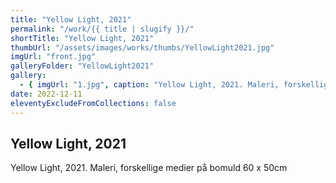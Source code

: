 ```yaml
---
title: "Yellow Light, 2021"
permalink: "/work/{{ title | slugify }}/"
shortTitle: "Yellow Light, 2021"
thumbUrl: "/assets/images/works/thumbs/YellowLight2021.jpg"
imgUrl: "front.jpg"
galleryFolder: "YellowLight2021"
gallery:
  - { imgUrl: "1.jpg", caption: "Yellow Light, 2021. Maleri, forskellige medier på bomuld 60 x 50cm" }
date: 2022-12-11
eleventyExcludeFromCollections: false
---
```


<div class="Txt">
  <h2>Yellow Light, 2021</h2>
  <p>Yellow Light, 2021. Maleri, forskellige medier på bomuld 60 x 50cm</p>
</div>